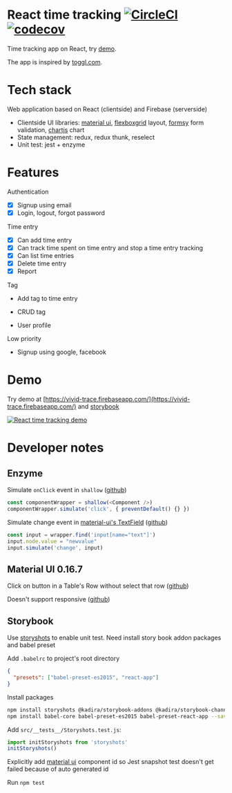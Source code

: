 # React time tracking [![CircleCI](https://circleci.com/gh/tuanngominh/react-time-tracking.svg?style=svg)](https://circleci.com/gh/tuanngominh/react-time-tracking) [![codecov](https://codecov.io/gh/tuanngominh/react-time-tracking/branch/master/graph/badge.svg)](https://codecov.io/gh/tuanngominh/react-time-tracking)

Time tracking app on React, try [demo](https://vivid-trace.firebaseapp.com/).

The app is inspired by [toggl.com](https://toggl.com).

# Tech stack
Web application based on React (clientside) and Firebase (serverside)

- Clientside UI libraries: [material ui](http://material-ui.com), [flexboxgrid](http://flexboxgrid.com/) layout, [formsy](https://github.com/christianalfoni/formsy-react) form validation, [chartjs](http://www.chartjs.org) chart
- State management: redux, redux thunk, reselect
- Unit test: jest + enzyme

# Features
Authentication
- [x] Signup using email
- [x] Login, logout, forgot password

Time entry
- [x] Can add time entry
- [x] Can track time spent on time entry and stop a time entry tracking
- [x] Can list time entries
- [x] Delete time entry
- [x] Report

Tag
- Add tag to time entry
- CRUD tag

- User profile

Low priority
- Signup using google, facebook

# Demo
Try demo at [https://vivid-trace.firebaseapp.com/](https://vivid-trace.firebaseapp.com/) and [storybook](https://tuanngominh.github.io/react-time-tracking/)

[![React time tracking demo](https://cloud.githubusercontent.com/assets/2210733/22968269/534e1d6e-f39c-11e6-8314-9a6815146e36.png)](https://www.youtube.com/watch?v=X7dH_CCoZmQ "React time tracking demo")

# Developer notes
## Enzyme
Simulate `onClick` event in `shallow` ([github](https://github.com/airbnb/enzyme/issues/323#issuecomment-210039710))
```js
const componentWrapper = shallow(<Component />)
componentWrapper.simulate('click', { preventDefault() {} })
```

Simulate change event in [material-ui's TextField](http://www.material-ui.com/#/components/text-field) ([github](https://github.com/airbnb/enzyme/issues/364#issuecomment-217475038))
```js
const input = wrapper.find('input[name="text"]')
input.node.value = "newvalue"
input.simulate('change', input)
```

## Material UI 0.16.7
Click on button in a Table's Row without select that row ([github](https://github.com/callemall/material-ui/issues/4535#issuecomment-231375019))

Doesn't support responsive ([github](https://github.com/callemall/material-ui/issues/3614#issuecomment-235568806))

## Storybook 
Use [storyshots](https://github.com/storybooks/storyshots) to enable unit test. Need install story book addon packages and babel preset

Add `.babelrc` to project's root directory
```json
{
  "presets": ["babel-preset-es2015", "react-app"]
}
```

Install packages
```sh
npm install storyshots @kadira/storybook-addons @kadira/storybook-channel --save-dev
npm install babel-core babel-preset-es2015 babel-preset-react-app --save-dev
```

Add `src/__tests__/Storyshots.test.js`:
```js
import initStoryshots from 'storyshots'
initStoryshots()
```

Explicitly add [material ui](http://material-ui.com) component id so Jest snapshot test doesn't get failed because of auto generated id

Run `npm test`